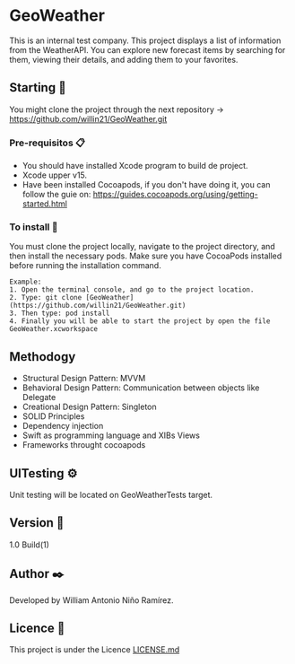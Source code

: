 # GeoWeather

This is an internal test company. This project displays a list of information from the WeatherAPI. You can explore new forecast items by searching for them, viewing their details, and adding them to your favorites.

## Starting 🚀

You might clone the project through the next repository -> https://github.com/willin21/GeoWeather.git

### Pre-requisitos 📋

- You should have installed Xcode program to build de project.
- Xcode upper v15.
- Have been installed Cocoapods, if you don't have doing it, you can follow the guie on: https://guides.cocoapods.org/using/getting-started.html

### To install 🔧
You must clone the project locally, navigate to the project directory, and then install the necessary pods. Make sure you have CocoaPods installed before running the installation command.

```
Example:
1. Open the terminal console, and go to the project location.
2. Type: git clone [GeoWeather](https://github.com/willin21/GeoWeather.git)
3. Then type: pod install
4. Finally you will be able to start the project by open the file GeoWeather.xcworkspace
```

## Methodogy
- Structural Design Pattern: MVVM
- Behavioral Design Pattern: Communication between objects like Delegate
- Creational Design Pattern: Singleton
- SOLID Principles
- Dependency injection
- Swift as programming language and XIBs Views
- Frameworks throught cocoapods

## UITesting ⚙️
Unit testing will be located on GeoWeatherTests target.

## Version 📌
1.0 Build(1) 

## Author ✒️
Developed by William Antonio Niño Ramírez.

## Licence 📄
This project is under the Licence [LICENSE.md](LICENSE.md)
